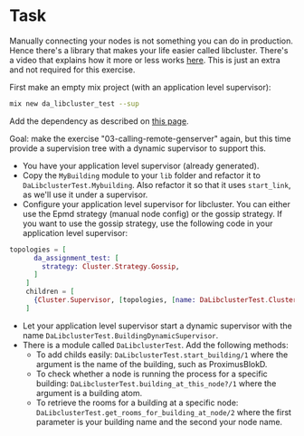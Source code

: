 # Task

Manually connecting your nodes is not something you can do in production. Hence there's a library that makes your life easier called libcluster. There's a video that explains how it more or less works [here](https://www.youtube.com/watch?time_continue=191&v=zQEgEnjuQsU). This is just an extra and not required for this exercise.

First make an empty mix project (with an application level supervisor):

```bash
mix new da_libcluster_test --sup
```

Add the dependency as described on [this page](https://hexdocs.pm/libcluster/readme.html).

Goal: make the exercise "03-calling-remote-genserver" again, but this time provide a supervision tree with a dynamic supervisor to support this.

* You have your application level supervisor (already generated).
* Copy the `MyBuilding` module to your `lib` folder and refactor it to `DaLibclusterTest.Mybuilding`. Also refactor it so that it uses `start_link`, as we'll use it under a supervisor.
* Configure your application level supervisor for libcluster. You can either use the Epmd strategy (manual node config) or the gossip strategy. If you want to use the gossip strategy, use the following code in your application level supervisor:

```elixir
topologies = [
      da_assignment_test: [
        strategy: Cluster.Strategy.Gossip,
      ]
    ]
    children = [
      {Cluster.Supervisor, [topologies, [name: DaLibclusterTest.ClusterSupervisor]]},
    ]
```

* Let your application level supervisor start a dynamic supervisor with the name `DaLibclusterTest.BuildingDynamicSupervisor`.
* There is a module called `DaLibclusterTest`. Add the following methods:
  * To add childs easily: `DaLibclusterTest.start_building/1` where the argument is the name of the building, such as ProximusBlokD.
  * To check whether a node is running the process for a specific building: `DaLibclusterTest.building_at_this_node?/1` where the argument is a building atom.
  * To retrieve the rooms for a building at a specific node: `DaLibclusterTest.get_rooms_for_building_at_node/2` where the first parameter is your building name and the second your node name.
